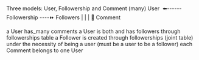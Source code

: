 Three models: User, Followership and Comment
(many) User  ⬅️------ Followership ----⏩ Followers
        |
        |
        |
        🔽
      Comment


a User has_many comments
a User is both and has followers through followerships table
a Follower is created through followerships (joint table) under the necessity of being a user (must be a user to be a follower)
each Comment belongs to one User
